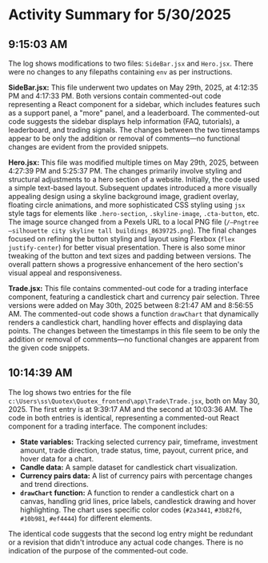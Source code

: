 # Activity Summary for 5/30/2025

## 9:15:03 AM
The log shows modifications to two files: `SideBar.jsx` and `Hero.jsx`.  There were no changes to any filepaths containing `env` as per instructions.

**SideBar.jsx:**  This file underwent two updates on May 29th, 2025, at 4:12:35 PM and 4:17:33 PM. Both versions contain commented-out code representing a React component for a sidebar, which includes features such as a support panel, a "more" panel, and a leaderboard. The commented-out code suggests the sidebar displays help information (FAQ, tutorials), a leaderboard, and trading signals.  The changes between the two timestamps appear to be only the addition or removal of comments—no functional changes are evident from the provided snippets.

**Hero.jsx:** This file was modified multiple times on May 29th, 2025, between 4:27:39 PM and 5:25:37 PM. The changes primarily involve styling and structural adjustments to a hero section of a website.  Initially, the code used a simple text-based layout.  Subsequent updates introduced a more visually appealing design using a skyline background image, gradient overlay, floating circle animations, and more sophisticated CSS styling using `jsx` style tags for elements like `.hero-section`, `.skyline-image`, `.cta-button`, etc.  The image source changed from a Pexels URL to a local PNG file (`/—Pngtree—silhouette city skyline tall buildings_8639725.png`).  The final changes focused on refining the button styling and layout using Flexbox (`flex justify-center`) for better visual presentation. There is also some minor tweaking of the button and text sizes and padding between versions.  The overall pattern shows a progressive enhancement of the hero section's visual appeal and responsiveness.

**Trade.jsx:** This file contains commented-out code for a trading interface component, featuring a candlestick chart and currency pair selection. Three versions were added on May 30th, 2025 between 8:21:47 AM and 8:56:55 AM. The commented-out code shows a function `drawChart` that dynamically renders a candlestick chart, handling hover effects and displaying data points. The changes between the timestamps in this file seem to be only the addition or removal of comments—no functional changes are apparent from the given code snippets.


## 10:14:39 AM
The log shows two entries for the file `c:\Users\ss\Quotex\Quotex_frontend\app\Trade\Trade.jsx`, both on May 30, 2025.  The first entry is at 9:39:17 AM and the second at 10:03:36 AM.  The code in both entries is identical, representing a commented-out React component for a trading interface.  The component includes:

* **State variables:**  Tracking selected currency pair, timeframe, investment amount, trade direction, trade status, time, payout, current price, and hover data for a chart.
* **Candle data:**  A sample dataset for candlestick chart visualization.
* **Currency pairs data:** A list of currency pairs with percentage changes and trend directions.
* **`drawChart` function:** A function to render a candlestick chart on a canvas, handling grid lines, price labels, candlestick drawing and hover highlighting. The chart uses specific color codes (`#2a3441`, `#3b82f6`, `#10b981`, `#ef4444`) for different elements.

The identical code suggests that the second log entry might be redundant or a revision that didn't introduce any actual code changes.  There is no indication of the purpose of the commented-out code.
